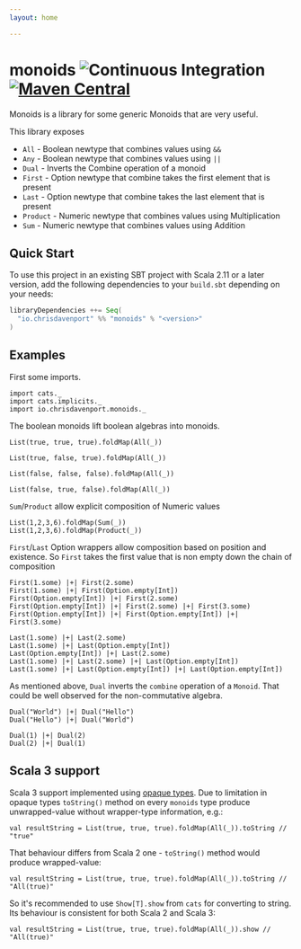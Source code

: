 ```yaml
---
layout: home

---
```

# monoids ![Continuous Integration](https://github.com/typelevel/monoids/workflows/Continuous%20Integration/badge.svg) [![Maven Central](https://maven-badges.herokuapp.com/maven-central/io.chrisdavenport/monoids_2.13/badge.svg)](https://maven-badges.herokuapp.com/maven-central/io.chrisdavenport/monoids_2.13)

Monoids is a library for some generic Monoids that are very useful.

This library exposes

- `All` - Boolean newtype that combines values using `&&`
- `Any` - Boolean newtype that combines values using `||`
- `Dual` - Inverts the Combine operation of a monoid
- `First` - Option newtype that combine takes the first element that is present
- `Last` - Option newtype that combine takes the last element that is present
- `Product` - Numeric newtype that combines values using Multiplication
- `Sum` - Numeric newtype that combines values using Addition

## Quick Start

To use this project in an existing SBT project with Scala 2.11 or a later version, 
add the following dependencies to your `build.sbt` depending on your needs:

```scala
libraryDependencies ++= Seq(
  "io.chrisdavenport" %% "monoids" % "<version>"
)
```

## Examples

First some imports.

```tut:silent
import cats._
import cats.implicits._
import io.chrisdavenport.monoids._
```

The boolean monoids lift boolean algebras into monoids.

```tut:book
List(true, true, true).foldMap(All(_))

List(true, false, true).foldMap(All(_))

List(false, false, false).foldMap(All(_))

List(false, true, false).foldMap(All(_))
```

`Sum`/`Product` allow explicit composition of Numeric values

```tut:book
List(1,2,3,6).foldMap(Sum(_))
List(1,2,3,6).foldMap(Product(_))
```

`First`/`Last` Option wrappers allow composition based on position and existence.
So `First` takes the first value that is non empty down the chain of composition

```tut:book
First(1.some) |+| First(2.some)
First(1.some) |+| First(Option.empty[Int])
First(Option.empty[Int]) |+| First(2.some)
First(Option.empty[Int]) |+| First(2.some) |+| First(3.some)
First(Option.empty[Int]) |+| First(Option.empty[Int]) |+| First(3.some)

Last(1.some) |+| Last(2.some)
Last(1.some) |+| Last(Option.empty[Int])
Last(Option.empty[Int]) |+| Last(2.some)
Last(1.some) |+| Last(2.some) |+| Last(Option.empty[Int])
Last(1.some) |+| Last(Option.empty[Int]) |+| Last(Option.empty[Int])
```

As mentioned above, `Dual` inverts the `combine` operation of a `Monoid`.
That could be well observed for the non-commutative algebra.

```tut:book
Dual("World") |+| Dual("Hello")
Dual("Hello") |+| Dual("World")

Dual(1) |+| Dual(2)
Dual(2) |+| Dual(1)
```


## Scala 3 support
Scala 3 support implemented using [opaque types](https://docs.scala-lang.org/scala3/book/types-opaque-types.html#opaque-types).
Due to limitation in opaque types `toString()` method on every `monoids` type 
produce unwrapped-value without wrapper-type information, e.g.:
```tut:silent
val resultString = List(true, true, true).foldMap(All(_)).toString // "true"
```
That behaviour differs from Scala 2 one - `toString()` method would produce wrapped-value:
```tut:silent
val resultString = List(true, true, true).foldMap(All(_)).toString // "All(true)"
```
So it's recommended to use `Show[T].show` from `cats` for converting to string. 
Its behaviour is consistent for both Scala 2 and Scala 3:
```tut:silent
val resultString = List(true, true, true).foldMap(All(_)).show // "All(true)"
```
